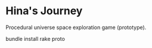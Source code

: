 Hina's Journey
=============

Procedural universe space exploration game (prototype).

bundle install
rake proto
